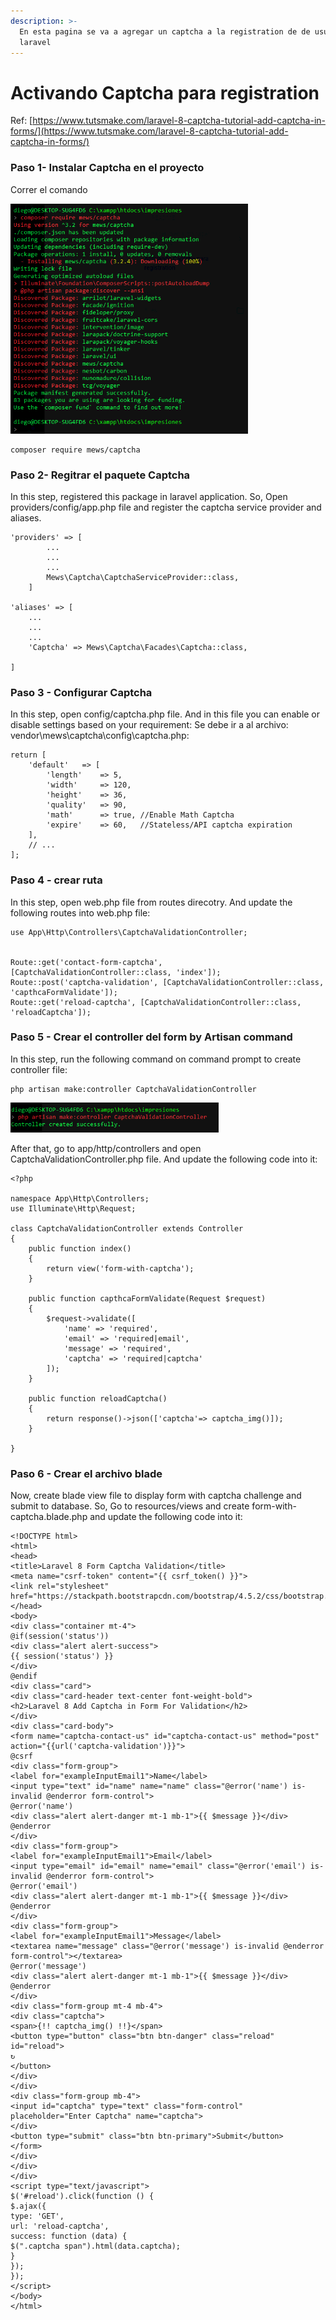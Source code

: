 ```yaml
---
description: >-
  En esta pagina se va a agregar un captcha a la registration de de usuarios
  laravel
---
```


# Activando Captcha para registration

Ref: [https://www.tutsmake.com/laravel-8-captcha-tutorial-add-captcha-in-forms/](https://www.tutsmake.com/laravel-8-captcha-tutorial-add-captcha-in-forms/)

### Paso 1-  Instalar Captcha en el proyecto

Correr el comando

![](.gitbook/assets/captcha1.png)

```text
composer require mews/captcha
```

### Paso 2- Regitrar el paquete Captcha

In this step, registered this package in laravel application. So, Open providers/config/app.php file and register the captcha service provider and aliases.

```text
'providers' => [
        ...
        ...
        ...
        Mews\Captcha\CaptchaServiceProvider::class,
    ]
 
'aliases' => [
    ...
    ...
    ...
    'Captcha' => Mews\Captcha\Facades\Captcha::class,
 
]
```

### Paso 3 - Configurar Captcha

In this step, open config/captcha.php file. And in this file you can enable or disable settings based on your requirement: Se debe ir a al archivo: vendor\mews\captcha\config\captcha.php:

```text
return [
    'default'   => [
        'length'    => 5,
        'width'     => 120,
        'height'    => 36,
        'quality'   => 90,
        'math'      => true, //Enable Math Captcha
        'expire'    => 60,   //Stateless/API captcha expiration
    ],
    // ...
];
```

### Paso 4 - crear ruta

In this step, open web.php file from routes direcotry. And update the following routes into web.php file:

```text
use App\Http\Controllers\CaptchaValidationController;
 
 
Route::get('contact-form-captcha', [CaptchaValidationController::class, 'index']);
Route::post('captcha-validation', [CaptchaValidationController::class, 'capthcaFormValidate']);
Route::get('reload-captcha', [CaptchaValidationController::class, 'reloadCaptcha']);
```

### Paso 5 - Crear el controller del form by Artisan command

In this step, run the following command on command prompt to create controller file:

```text
php artisan make:controller CaptchaValidationController
```

![](.gitbook/assets/captcha2.png)

After that, go to app/http/controllers and open CaptchaValidationController.php file. And update the following code into it:

```text
<?php
 
namespace App\Http\Controllers;
use Illuminate\Http\Request;
 
class CaptchaValidationController extends Controller
{
    public function index()
    {
        return view('form-with-captcha');
    }
 
    public function capthcaFormValidate(Request $request)
    {
        $request->validate([
            'name' => 'required',
            'email' => 'required|email',
            'message' => 'required',
            'captcha' => 'required|captcha'
        ]);
    }
 
    public function reloadCaptcha()
    {
        return response()->json(['captcha'=> captcha_img()]);
    }
 
}
```

### Paso 6 - Crear el archivo blade

Now, create blade view file to display form with captcha challenge and submit to database. So, Go to resources/views and create form-with-captcha.blade.php and update the following code into it:

```text
<!DOCTYPE html>
<html>
<head>
<title>Laravel 8 Form Captcha Validation</title>
<meta name="csrf-token" content="{{ csrf_token() }}">
<link rel="stylesheet" href="https://stackpath.bootstrapcdn.com/bootstrap/4.5.2/css/bootstrap.min.css">
</head>
<body>
<div class="container mt-4">
@if(session('status'))
<div class="alert alert-success">
{{ session('status') }}
</div>
@endif
<div class="card">
<div class="card-header text-center font-weight-bold">
<h2>Laravel 8 Add Captcha in Form For Validation</h2>
</div>
<div class="card-body">
<form name="captcha-contact-us" id="captcha-contact-us" method="post" action="{{url('captcha-validation')}}">
@csrf
<div class="form-group">
<label for="exampleInputEmail1">Name</label>
<input type="text" id="name" name="name" class="@error('name') is-invalid @enderror form-control">
@error('name')
<div class="alert alert-danger mt-1 mb-1">{{ $message }}</div>
@enderror
</div>          
<div class="form-group">
<label for="exampleInputEmail1">Email</label>
<input type="email" id="email" name="email" class="@error('email') is-invalid @enderror form-control">
@error('email')
<div class="alert alert-danger mt-1 mb-1">{{ $message }}</div>
@enderror
</div>              
<div class="form-group">
<label for="exampleInputEmail1">Message</label>
<textarea name="message" class="@error('message') is-invalid @enderror form-control"></textarea>
@error('message')
<div class="alert alert-danger mt-1 mb-1">{{ $message }}</div>
@enderror
</div>
<div class="form-group mt-4 mb-4">
<div class="captcha">
<span>{!! captcha_img() !!}</span>
<button type="button" class="btn btn-danger" class="reload" id="reload">
↻
</button>
</div>
</div>
<div class="form-group mb-4">
<input id="captcha" type="text" class="form-control" placeholder="Enter Captcha" name="captcha">
</div>
<button type="submit" class="btn btn-primary">Submit</button>
</form>
</div>
</div>
</div>    
<script type="text/javascript">
$('#reload').click(function () {
$.ajax({
type: 'GET',
url: 'reload-captcha',
success: function (data) {
$(".captcha span").html(data.captcha);
}
});
});
</script>
</body>
</html>
```



